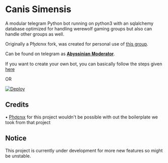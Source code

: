 # Canis Simensis

A modular telegram Python bot running on python3 with an sqlalchemy database optimized for handling werewolf gaming groups but also can handle other groups as well.

Originally a Pɧơɛnıх fork, was created for personal use of [this group](https://t.me/Ethiowerewolf).

<!-- Feel free to add it to your groups though! -->

Can be found on telegram as [𝐀𝐛𝐲𝐬𝐬𝐢𝐧𝐢𝐚𝐧 𝐌𝐨𝐝𝐞𝐫𝐚𝐭𝐨𝐫](https://t.me/AbyssinianModeratorBot).

If you want to create your own bot, you can basically follow the steps given [here](https://github.com/PaulSonOfLars/tgbot/blob/master/README.md)

OR

[![Deploy](https://www.herokucdn.com/deploy/button.svg)](https://heroku.com/deploy?template=https://github.com/NehemiahAklil/AbyssinianModerator.git)

## Credits

• [Pɧơɛnıх](https://github.com/rsktg/TheRealPhoenixBot.git) for this project wouldn't be possible with out the boilerplate we took from that project

## Notice

This project is currently under development for more new features so might be unstable.
